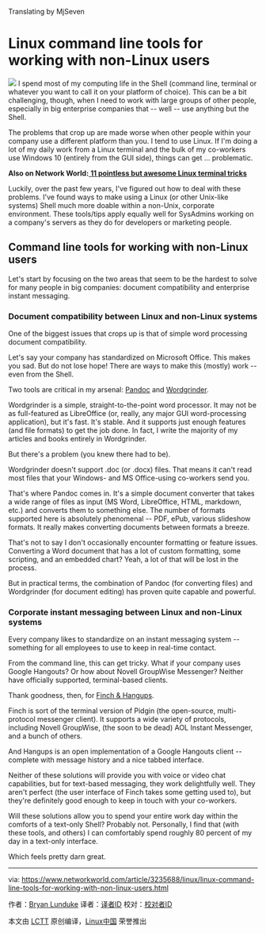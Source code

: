 Translating by MjSeven

Linux command line tools for working with non-Linux users
======
![](https://images.techhive.com/images/article/2016/06/linux-shell-100666628-large.jpg)
I spend most of my computing life in the Shell (command line, terminal or whatever you want to call it on your platform of choice). This can be a bit challenging, though, when I need to work with large groups of other people, especially in big enterprise companies that -- well -- use anything but the Shell.

The problems that crop up are made worse when other people within your company use a different platform than you. I tend to use Linux. If I'm doing a lot of my daily work from a Linux terminal and the bulk of my co-workers use Windows 10 (entirely from the GUI side), things can get … problematic.

 **Also on Network World:**[ **11 pointless but awesome Linux terminal tricks**][1]

Luckily, over the past few years, I've figured out how to deal with these problems. I've found ways to make using a Linux (or other Unix-like systems) Shell much more doable within a non-Unix, corporate environment. These tools/tips apply equally well for SysAdmins working on a company's servers as they do for developers or marketing people.

## Command line tools for working with non-Linux users

Let's start by focusing on the two areas that seem to be the hardest to solve for many people in big companies: document compatibility and enterprise instant messaging.

### Document compatibility between Linux and non-Linux systems

One of the biggest issues that crops up is that of simple word processing document compatibility.

Let's say your company has standardized on Microsoft Office. This makes you sad. But do not lose hope! There are ways to make this (mostly) work -- even from the Shell.

Two tools are critical in my arsenal: [Pandoc][2] and [Wordgrinder][3].

Wordgrinder is a simple, straight-to-the-point word processor. It may not be as full-featured as LibreOffice (or, really, any major GUI word-processing application), but it's fast. It's stable. And it supports just enough features (and file formats) to get the job done. In fact, I write the majority of my articles and books entirely in Wordgrinder.

But there's a problem (you knew there had to be).

Wordgrinder doesn't support .doc (or .docx) files. That means it can't read most files that your Windows- and MS Office-using co-workers send you.

That's where Pandoc comes in. It's a simple document converter that takes a wide range of files as input (MS Word, LibreOffice, HTML, markdown, etc.) and converts them to something else. The number of formats supported here is absolutely phenomenal -- PDF, ePub, various slideshow formats. It really makes converting documents between formats a breeze.

That's not to say I don't occasionally encounter formatting or feature issues. Converting a Word document that has a lot of custom formatting, some scripting, and an embedded chart? Yeah, a lot of that will be lost in the process.

But in practical terms, the combination of Pandoc (for converting files) and Wordgrinder (for document editing) has proven quite capable and powerful.

### Corporate instant messaging between Linux and non-Linux systems

Every company likes to standardize on an instant messaging system -- something for all employees to use to keep in real-time contact.

From the command line, this can get tricky. What if your company uses Google Hangouts? Or how about Novell GroupWise Messenger? Neither have officially supported, terminal-based clients.

Thank goodness, then, for [Finch & Hangups][4].

Finch is sort of the terminal version of Pidgin (the open-source, multi-protocol messenger client). It supports a wide variety of protocols, including Novell GroupWise, (the soon to be dead) AOL Instant Messenger, and a bunch of others.

And Hangups is an open implementation of a Google Hangouts client -- complete with message history and a nice tabbed interface.

Neither of these solutions will provide you with voice or video chat capabilities, but for text-based messaging, they work delightfully well. They aren't perfect (the user interface of Finch takes some getting used to), but they're definitely good enough to keep in touch with your co-workers.

Will these solutions allow you to spend your entire work day within the comforts of a text-only Shell? Probably not. Personally, I find that (with these tools, and others) I can comfortably spend roughly 80 percent of my day in a text-only interface.

Which feels pretty darn great.


--------------------------------------------------------------------------------

via: https://www.networkworld.com/article/3235688/linux/linux-command-line-tools-for-working-with-non-linux-users.html

作者：[Bryan Lunduke][a]
译者：[译者ID](https://github.com/译者ID)
校对：[校对者ID](https://github.com/校对者ID)

本文由 [LCTT](https://github.com/LCTT/TranslateProject) 原创编译，[Linux中国](https://linux.cn/) 荣誉推出

[a]:https://www.networkworld.com/author/Bryan-Lunduke/
[1]:http://www.networkworld.com/article/2926630/linux/11-pointless-but-awesome-linux-terminal-tricks.html#tk.nww-fsb
[2]:https://www.youtube.com/watch?v=BkTYHChkDoE
[3]:https://www.youtube.com/watch?v=WnMyamBgKFE
[4]:https://www.youtube.com/watch?v=19lbWnYOsTc
